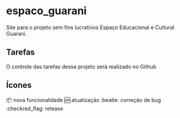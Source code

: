 # espaco_guarani
Site para o projeto sem fins lucrativos Espaço Educacional e Cultural Guarani.

## Tarefas

O controle das tarefas desse projeto será realizado no Github


## Ícones

:package: nova funcionalidade
:up: atualização
:beatle: correção de bug
:checkred_flag: release